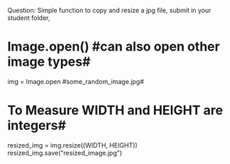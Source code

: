 Question: Simple function to copy and resize a jpg file, submit in your student folder,
# Image.open()  #can also open other image types#
img = Image.open   #some_random_image.jpg#
# To Measure WIDTH and HEIGHT are integers#
resized_img = img.resize((WIDTH, HEIGHT))
resized_img.save("resized_image.jpg")
